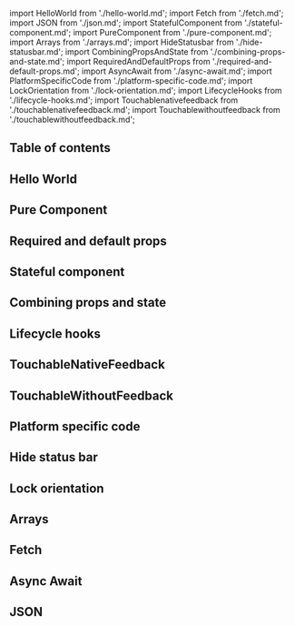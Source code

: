import HelloWorld from './hello-world.md';
import Fetch from './fetch.md';
import JSON from './json.md';
import StatefulComponent from './stateful-component.md';
import PureComponent from './pure-component.md';
import Arrays from './arrays.md';
import HideStatusbar from './hide-statusbar.md';
import CombiningPropsAndState from './combining-props-and-state.md';
import RequiredAndDefaultProps from './required-and-default-props.md';
import AsyncAwait from './async-await.md';
import PlatformSpecificCode from './platform-specific-code.md';
import LockOrientation from './lock-orientation.md';
import LifecycleHooks from './lifecycle-hooks.md';
import Touchablenativefeedback from './touchablenativefeedback.md';
import Touchablewithoutfeedback from './touchablewithoutfeedback.md';

<div className="toc-container">

## Table of contents

<!--
    Put empty heading because remark-toc replaces content until the first heading of the same level,
    so it removes closing div tag
-->

##

</div>

## Hello World

<HelloWorld />

## Pure Component

<PureComponent />

## Required and default props

<RequiredAndDefaultProps />

## Stateful component

<StatefulComponent />

## Combining props and state

<CombiningPropsAndState />

## Lifecycle hooks

<LifecycleHooks />

## TouchableNativeFeedback

<Touchablenativefeedback />

## TouchableWithoutFeedback

<Touchablewithoutfeedback />

## Platform specific code

<PlatformSpecificCode />

## Hide status bar

<HideStatusbar />

## Lock orientation

<LockOrientation />

## Arrays

<Arrays />

## Fetch

<Fetch />

## Async Await

<AsyncAwait />

## JSON

<JSON />
